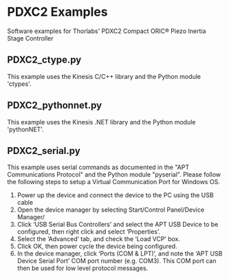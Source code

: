 # PDXC2 Examples
Software examples for Thorlabs' PDXC2 Compact ORIC® Piezo Inertia Stage Controller

## PDXC2_ctype.py
This example uses the Kinesis C/C++ library and the Python module 'ctypes'.

## PDXC2_pythonnet.py
This example uses the Kinesis .NET library and the Python module 'pythonNET'.


## PDXC2_serial.py

This example uses serial commands as documented in the "APT Communications Protocol" and the Python module "pyserial". Please follow the following steps to setup a Virtual Communication Port for Windows OS. 
1. Power up the device and connect the device to the PC using the USB cable
2. Open the device manager by selecting Start/Control Panel/Device Manager/
3. Click ‘USB Serial Bus Controllers’ and select the APT USB Device to be configured, then right click and select ‘Properties’.
4. Select the ‘Advanced’ tab, and check the ‘Load VCP’ box.
5. Click OK, then power cycle the device being configured.
6. In the device manager, click ‘Ports (COM & LPT)’, and note the ‘APT USB Device Serial Port’ COM port number (e.g. COM3). This COM port can then be used for low level protocol messages.

